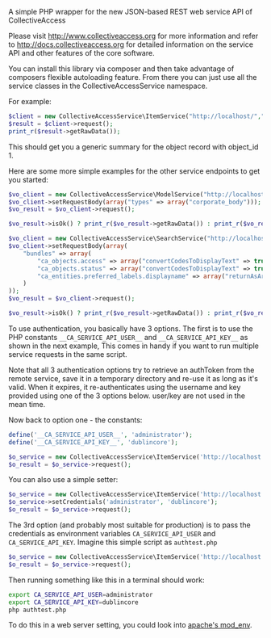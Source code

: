 A simple PHP wrapper for the new JSON-based REST web service API of CollectiveAccess

Please visit http://www.collectiveaccess.org for more information and refer to
http://docs.collectiveaccess.org for detailed information on the service API and
other features of the core software.

You can install this library via composer and then take advantage of composers
flexible autoloading feature. From there you can just use all the service classes
in the CollectiveAccessService namespace.

For example:

```php
$client = new CollectiveAccessService\ItemService("http://localhost/","ca_objects","GET",1);
$result = $client->request();
print_r($result->getRawData());
```

This should get you a generic summary for the object record with object_id 1.

Here are some more simple examples for the other service endpoints to get you started:

```php
$vo_client = new CollectiveAccessService\ModelService("http://localhost/","ca_entities");
$vo_client->setRequestBody(array("types" => array("corporate_body")));
$vo_result = $vo_client->request();

$vo_result->isOk() ? print_r($vo_result->getRawData()) : print_r($vo_result->getErrors());
```

```php
$vo_client = new CollectiveAccessService\SearchService("http://localhost/","ca_objects","*");
$vo_client->setRequestBody(array(
	"bundles" => array(
		"ca_objects.access" => array("convertCodesToDisplayText" => true),
		"ca_objects.status" => array("convertCodesToDisplayText" => true),
		"ca_entities.preferred_labels.displayname" => array("returnAsArray" => true)
	)
));
$vo_result = $vo_client->request();

$vo_result->isOk() ? print_r($vo_result->getRawData()) : print_r($vo_result->getErrors());
```

To use authentication, you basically have 3 options. The first is to use the PHP constants
`__CA_SERVICE_API_USER__` and `__CA_SERVICE_API_KEY__` as shown in the next example,
This comes in handy if you want to run multiple service requests in the same script.

Note that all 3 authentication options try to retrieve an authToken from the remote service,
save it in a temporary directory and re-use it as long as it's valid. When it expires, it
re-authenticates using the username and key provided using one of the 3 options below. user/key
are not used in the mean time.

Now back to option one - the constants:

```php
define('__CA_SERVICE_API_USER__', 'administrator');
define('__CA_SERVICE_API_KEY__', 'dublincore');

$o_service = new CollectiveAccessService\ItemService('http://localhost', 'ca_objects', 'GET', 1);
$o_result = $o_service->request();
```

You can also use a simple setter:

```php
$o_service = new CollectiveAccessService\ItemService('http://localhost', 'ca_objects', 'GET', 1);
$o_service->setCredentials('administrator', 'dublincore');
$o_result = $o_service->request();
```

The 3rd option (and probably most suitable for production) is to pass the credentials as environment variables
`CA_SERVICE_API_USER` and `CA_SERVICE_API_KEY`. Imagine this simple script as `authtest.php`

```php
$o_service = new CollectiveAccessService\ItemService('http://localhost', 'ca_objects', 'GET', 1);
$o_result = $o_service->request();
```

Then running something like this in a terminal should work:

```bash
export CA_SERVICE_API_USER=administrator
export CA_SERVICE_API_KEY=dublincore
php authtest.php
```

To do this in a web server setting, you could look into [apache's mod_env](http://httpd.apache.org/docs/2.4/mod/mod_env.html).
